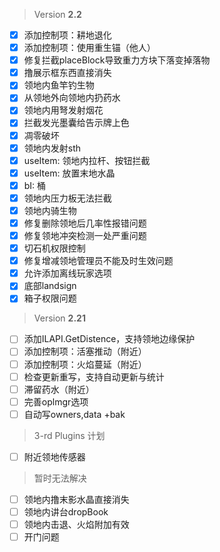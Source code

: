  > Version **2.2**

 - [x] 添加控制项：耕地退化
 - [x] 添加控制项：使用重生锚（他人）
 - [x] 修复拦截placeBlock导致重力方块下落变掉落物
 - [x] 撸展示框东西直接消失
 - [x] 领地内鱼竿钓生物
 - [x] 从领地外向领地内扔药水
 - [x] 领地内用弩发射烟花
 - [x] 拦截发光墨囊给告示牌上色
 - [x] 凋零破坏
 - [x] 领地内发射sth
 - [x] useItem: 领地内拉杆、按钮拦截
 - [x] useItem: 放置末地水晶
 - [x] bI: 桶
 - [x] 领地内压力板无法拦截
 - [x] 领地内骑生物
 - [x] 修复删除领地后几率性报错问题
 - [x] 修复领地冲突检测一处严重问题
 - [x] 切石机权限控制
 - [x] 修复增减领地管理员不能及时生效问题
 - [x] 允许添加离线玩家选项
 - [x] 底部landsign
 - [x] 箱子权限问题

 > Version **2.21**
 - [ ] 添加ILAPI.GetDistence，支持领地边缘保护
 - [ ] 添加控制项：活塞推动（附近）
 - [ ] 添加控制项：火焰蔓延（附近）
 - [ ] 检查更新重写，支持自动更新与统计
 - [ ] 滞留药水（附近）
 - [ ] 完善oplmgr选项
 - [ ] 自动写owners,data +bak

 > 3-rd Plugins 计划
 - [ ] 附近领地传感器

 > 暂时无法解决
 - [ ] 领地内撸末影水晶直接消失
 - [ ] 领地内讲台dropBook
 - [ ] 领地内击退、火焰附加有效
 - [ ] 开门问题